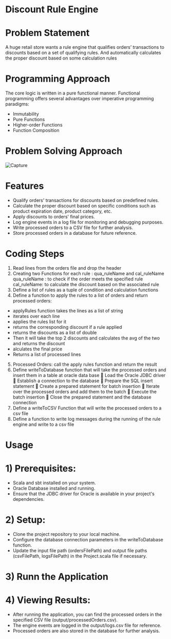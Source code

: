 # Discount Rule Engine
# Problem Statement
A huge retail store wants a rule engine that qualifies orders’ transactions to discounts based
on a set of qualifying rules. And automatically calculates the proper discount based on some
calculation rules
# Programming Approach
The core logic is written in a pure functional manner.
Functional programming offers several advantages over imperative programming paradigms:
- Immutability
- Pure Functions
- Higher-order Functions
- Function Composition
# Problem Solving Approach

 
![Capture](https://github.com/israa-aly/Discount-Rule-Engine-By-Scala/assets/68852141/05ee34f9-1f21-46f7-ab86-abdf8d864c1b)

# Features
- Qualify orders' transactions for discounts based on predefined rules.
- Calculate the proper discount based on specific conditions such as product expiration date, product category, etc.
- Apply discounts to orders' final prices.
- Log engine events in a log file for monitoring and debugging purposes.
- Write processed orders to a CSV file for further analysis.
- Store processed orders in a database for future reference.
# Coding Steps
1) Read lines from the orders file and drop the header
2) Creating two Functions for each rule : qua_ruleName and cal_ruleName
   qua_ruleName : to check if the order meets the specified rule
   cal_ruleName: to calculate the discount based on the associated rule
3) Define a list of rules as a tuple of condition and calculation functions
4) Define a function to apply the rules to a list of orders and return processed orders:
- applyRules function takes the lines as a list of string
- iterates over each line
- applies the rules list for it 
- returns the corresponding discount if a rule applied
- returns the discounts as a list of double
-  Then it will take the top 2 discounts and calculates the avg of the two and returns 
the discount
- alculates the final price 
- Returns a list of processed lines
5) Processed Orders: call the apply rules function and return the result 
6) Define writeToDatabase function that will take the processed orders and insert them 
in a table at oracle data base 
 Load the Oracle JDBC driver
 Establish a connection to the database
 Prepare the SQL insert statement
 Create a prepared statement for batch insertion
 Iterate over the processed orders and add them to the batch
 Execute the batch insertion
 Close the prepared statement and the database connection
7) Define a writeToCSV Function that will write the processed orders to a csv file 
8) Define a function to write log messages during the running of the rule engine and 
write to a csv file
# Usage
# 1) Prerequisites:
- Scala and sbt installed on your system.
- Oracle Database installed and running.
- Ensure that the JDBC driver for Oracle is available in your project's dependencies.
# 2) Setup:
- Clone the project repository to your local machine.
- Configure the database connection parameters in the writeToDatabase function.
- Update the input file path (ordersFilePath) and output file paths (csvFilePath, logsFilePath) in the Project.scala file if necessary.
# 3) Runn the Application
# 4) Viewing Results:
- After running the application, you can find the processed orders in the specified CSV file (output/processedOrders.csv).
- The engine events are logged in the output/logs.csv file for reference.
- Processed orders are also stored in the database for further analysis.
